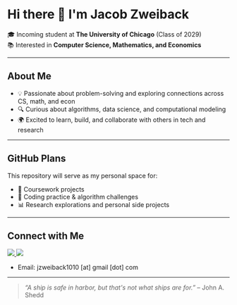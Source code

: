 # Hi there 👋 I'm Jacob Zweiback

🎓 Incoming student at **The University of Chicago** (Class of 2029)  
📚 Interested in **Computer Science, Mathematics, and Economics**  

---

## About Me
- 💡 Passionate about problem-solving and exploring connections across CS, math, and econ  
- 🔍 Curious about algorithms, data science, and computational modeling  
- 🌍 Excited to learn, build, and collaborate with others in tech and research  

---

## GitHub Plans
This repository will serve as my personal space for:
- 📂 Coursework projects  
- 🧩 Coding practice & algorithm challenges  
- 📊 Research explorations and personal side projects  

---

## Connect with Me
<a href= "https://github.com/jz1010"><img src = "https://img.shields.io/badge/GitHub-181717.svg?style=for-the-badge&logo=GitHub&logoColor=white"> </a>
<a href= "https://www.linkedin.com/in/jacob-zweiback-682a6825b/"><img src = "https://img.shields.io/badge/LinkedIn-0077B5?style=for-the-badge&logo=linkedin&logoColor=white"> </a>
- Email: jzweiback1010 [at] gmail [dot] com

---

> _“A ship is safe in harbor, but that's not what ships are for.”_ – John A. Shedd

